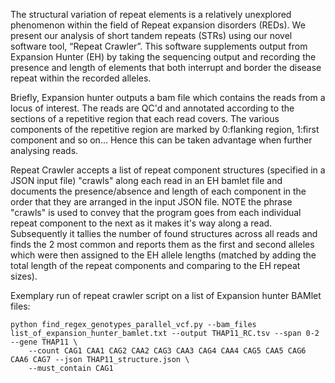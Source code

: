 The structural variation of repeat elements is a relatively unexplored phenomenon within the field of Repeat expansion disorders (REDs). We present our analysis of short tandem repeats (STRs) using our novel software tool, “Repeat Crawler”. This software supplements output from Expansion Hunter (EH) by taking the sequencing output and recording the presence and length of elements that both interrupt and border the disease repeat within the recorded alleles.

Briefly, Expansion hunter outputs a bam file which contains the reads from a locus of interest. The reads are QC'd and annotated according to the sections of a repetitive region that each read covers. The various components of the repetitive region are marked by 0:flanking region, 1:first component and so on... Hence this can be taken advantage when further analysing reads.

Repeat Crawler accepts a list of repeat component structures (specified in a JSON input file) "crawls" along each read in an EH bamlet file and documents the presence/absence and length of each component in the order that they are arranged in the input JSON file. NOTE the phrase "crawls" is used to convey that the program goes from each individual repeat component to the next as it makes it's way along a read. 
Subsequently it tallies the number of found structures across all reads and finds the 2 most common and reports them as the first and second alleles which were then assigned to the EH allele lengths (matched by adding the total length of the repeat components and comparing to the EH repeat sizes).

Exemplary run of repeat crawler script on a list of Expansion hunter BAMlet files:

```
python find_regex_genotypes_parallel_vcf.py --bam_files list_of_expansion_hunter_bamlet.txt --output THAP11_RC.tsv --span 0-2 --gene THAP11 \
    --count CAG1 CAA1 CAG2 CAA2 CAG3 CAA3 CAG4 CAA4 CAG5 CAA5 CAG6 CAA6 CAG7 --json THAP11_structure.json \
    --must_contain CAG1
```
